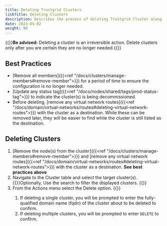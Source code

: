 ```yaml
---
title: Deleting Trustgrid Clusters
linkTitle: Deleting Clusters
description: Describes the process of deleting Trustgrid Cluster along with best practices
date: 2023-05-02
weight: 90
--- 
```

{{<alert color="danger">}}**Be advised:** Deleting a cluster is an irreversible action. Delete clusters only after you are certain they are no longer needed.{{</alert>}}

## Best Practices
* [Remove all members]({{<ref "/docs/clusters/manage-members#remove-member">}}) for a period of time to ensure the configuration is no longer needed.
* [Update any status tag]({{<ref "/docs/nodes/shared/tags/prod-status-tag">}}) to indicate the cluster(s) is being decommissioned.
* Before deleting, [remove any virtual network routes]({{<ref "/docs/domain/virtual-networks/routes#deleting-virtual-network-routes">}}) with the cluster as a destination. While these can be removed later, they will be easier to find while the cluster is still listed as the destination.

## Deleting Clusters
1. [Remove the node(s) from the cluster]({{<ref "/docs/clusters/manage-members#remove-member">}}) and [remove any virtual network routes]({{<ref "/docs/domain/virtual-networks/routes#deleting-virtual-network-routes">}}) with the cluster as a destination. **See best practices above**
1. Navigate to the Cluster table and select the target cluster(s). {{<alert color="info">}}Optionally, Use the search to filter the displayed clusters. {{</alert>}}
1. From the Actions menu select the Delete option. {{<tgimg src="delete-cluster-action.png" width="30%" caption="Delete cluster action">}}
   1. If deleting a single cluster, you will be prompted to enter the fully-qualified domain name (fqdn) of the cluster about to be deleted to confirm.
   1. If deleting multiple clusters, you will be prompted to enter `DELETE` to confirm.
